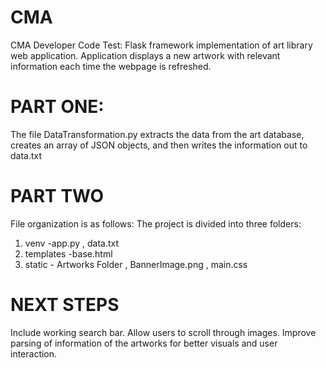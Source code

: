# CMA
CMA Developer Code Test:
Flask framework implementation of art library web application. 
Application displays a new artwork with relevant information each time the webpage is refreshed. 

# PART ONE:
 The file DataTransformation.py extracts the data from the art database, creates an array of JSON objects, and then writes the information out to data.txt
 
# PART TWO
File organization is as follows: The project is divided into three folders: 
  1. venv
    -app.py
    , data.txt
  2. templates
    -base.html
  3. static
    - Artworks Folder
    , BannerImage.png
    , main.css
  
 # NEXT STEPS
 Include working search bar. Allow users to scroll through images. Improve parsing of information of the artworks for better visuals and user interaction. 
 
